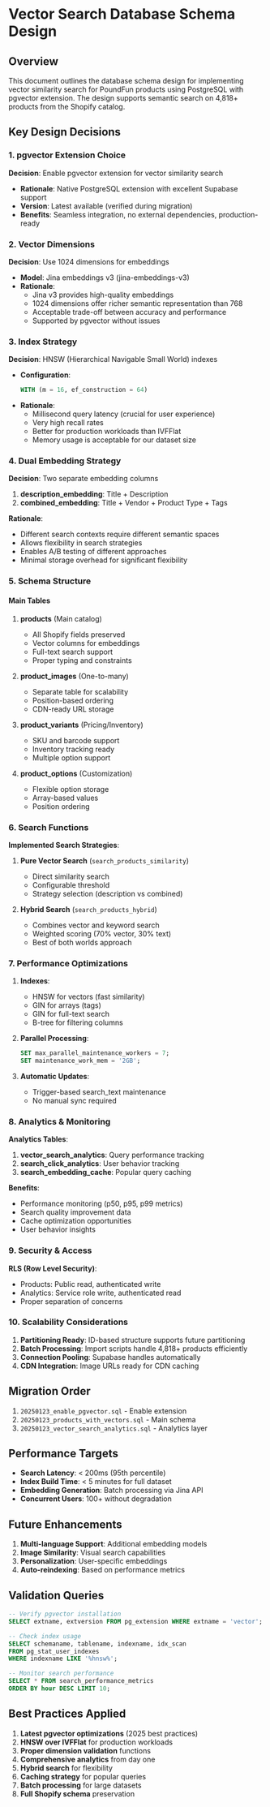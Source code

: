 # Vector Search Database Schema Design

## Overview

This document outlines the database schema design for implementing vector similarity search for PoundFun products using PostgreSQL with pgvector extension. The design supports semantic search on 4,818+ products from the Shopify catalog.

## Key Design Decisions

### 1. pgvector Extension Choice

**Decision**: Enable pgvector extension for vector similarity search
- **Rationale**: Native PostgreSQL extension with excellent Supabase support
- **Version**: Latest available (verified during migration)
- **Benefits**: Seamless integration, no external dependencies, production-ready

### 2. Vector Dimensions

**Decision**: Use 1024 dimensions for embeddings
- **Model**: Jina embeddings v3 (jina-embeddings-v3)
- **Rationale**: 
  - Jina v3 provides high-quality embeddings
  - 1024 dimensions offer richer semantic representation than 768
  - Acceptable trade-off between accuracy and performance
  - Supported by pgvector without issues

### 3. Index Strategy

**Decision**: HNSW (Hierarchical Navigable Small World) indexes
- **Configuration**:
  ```sql
  WITH (m = 16, ef_construction = 64)
  ```
- **Rationale**:
  - Millisecond query latency (crucial for user experience)
  - Very high recall rates
  - Better for production workloads than IVFFlat
  - Memory usage is acceptable for our dataset size

### 4. Dual Embedding Strategy

**Decision**: Two separate embedding columns
1. **description_embedding**: Title + Description
2. **combined_embedding**: Title + Vendor + Product Type + Tags

**Rationale**:
- Different search contexts require different semantic spaces
- Allows flexibility in search strategies
- Enables A/B testing of different approaches
- Minimal storage overhead for significant flexibility

### 5. Schema Structure

#### Main Tables

1. **products** (Main catalog)
   - All Shopify fields preserved
   - Vector columns for embeddings
   - Full-text search support
   - Proper typing and constraints

2. **product_images** (One-to-many)
   - Separate table for scalability
   - Position-based ordering
   - CDN-ready URL storage

3. **product_variants** (Pricing/Inventory)
   - SKU and barcode support
   - Inventory tracking ready
   - Multiple option support

4. **product_options** (Customization)
   - Flexible option storage
   - Array-based values
   - Position ordering

### 6. Search Functions

**Implemented Search Strategies**:

1. **Pure Vector Search** (`search_products_similarity`)
   - Direct similarity search
   - Configurable threshold
   - Strategy selection (description vs combined)

2. **Hybrid Search** (`search_products_hybrid`)
   - Combines vector and keyword search
   - Weighted scoring (70% vector, 30% text)
   - Best of both worlds approach

### 7. Performance Optimizations

1. **Indexes**:
   - HNSW for vectors (fast similarity)
   - GIN for arrays (tags)
   - GIN for full-text search
   - B-tree for filtering columns

2. **Parallel Processing**:
   ```sql
   SET max_parallel_maintenance_workers = 7;
   SET maintenance_work_mem = '2GB';
   ```

3. **Automatic Updates**:
   - Trigger-based search_text maintenance
   - No manual sync required

### 8. Analytics & Monitoring

**Analytics Tables**:
1. **vector_search_analytics**: Query performance tracking
2. **search_click_analytics**: User behavior tracking
3. **search_embedding_cache**: Popular query caching

**Benefits**:
- Performance monitoring (p50, p95, p99 metrics)
- Search quality improvement data
- Cache optimization opportunities
- User behavior insights

### 9. Security & Access

**RLS (Row Level Security)**:
- Products: Public read, authenticated write
- Analytics: Service role write, authenticated read
- Proper separation of concerns

### 10. Scalability Considerations

1. **Partitioning Ready**: ID-based structure supports future partitioning
2. **Batch Processing**: Import scripts handle 4,818+ products efficiently
3. **Connection Pooling**: Supabase handles automatically
4. **CDN Integration**: Image URLs ready for CDN caching

## Migration Order

1. `20250123_enable_pgvector.sql` - Enable extension
2. `20250123_products_with_vectors.sql` - Main schema
3. `20250123_vector_search_analytics.sql` - Analytics layer

## Performance Targets

- **Search Latency**: < 200ms (95th percentile)
- **Index Build Time**: < 5 minutes for full dataset
- **Embedding Generation**: Batch processing via Jina API
- **Concurrent Users**: 100+ without degradation

## Future Enhancements

1. **Multi-language Support**: Additional embedding models
2. **Image Similarity**: Visual search capabilities
3. **Personalization**: User-specific embeddings
4. **Auto-reindexing**: Based on performance metrics

## Validation Queries

```sql
-- Verify pgvector installation
SELECT extname, extversion FROM pg_extension WHERE extname = 'vector';

-- Check index usage
SELECT schemaname, tablename, indexname, idx_scan 
FROM pg_stat_user_indexes 
WHERE indexname LIKE '%hnsw%';

-- Monitor search performance
SELECT * FROM search_performance_metrics 
ORDER BY hour DESC LIMIT 10;
```

## Best Practices Applied

1. **Latest pgvector optimizations** (2025 best practices)
2. **HNSW over IVFFlat** for production workloads
3. **Proper dimension validation** functions
4. **Comprehensive analytics** from day one
5. **Hybrid search** for flexibility
6. **Caching strategy** for popular queries
7. **Batch processing** for large datasets
8. **Full Shopify schema** preservation